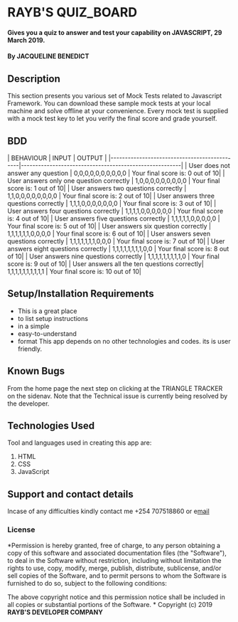 # RAYB'S QUIZ_BOARD
#### Gives you a quiz to answer and test your capability on JAVASCRIPT, 29 March 2019.
#### By **JACQUELINE BENEDICT**
## Description
This section presents you various set of Mock Tests related to Javascript Framework. You can download these sample mock tests at your local machine and solve offline at your convenience. Every mock test is supplied with a mock test key to let you verify the final score and grade yourself.

## BDD

|  BEHAVIOUR                                   | INPUT                |      OUTPUT                     |
|----------------------------------------------|--------------------------------------------------------|
|  User does not answer any question 	       | 0,0,0,0,0,0,0,0,0,0 |  Your final score is: 0 out of 10|
|  User answers only one question correctly    | 1,0,0,0,0,0,0,0,0,0 |  Your final score is: 1 out of 10|
|  User answers two questions correctly 	   | 1,1,0,0,0,0,0,0,0,0 |  Your final score is: 2 out of 10|
|  User answers three questions correctly 	   | 1,1,1,0,0,0,0,0,0,0 |  Your final score is: 3 out of 10|
|  User answers four questions correctly 	   | 1,1,1,1,0,0,0,0,0,0 |  Your final score is: 4 out of 10|
|  User answers five questions correctly       | 1,1,1,1,1,0,0,0,0,0 |  Your final score is: 5 out of 10|
|  User answers six question correctly 	       | 1,1,1,1,1,1,0,0,0,0 |  Your final score is: 6 out of 10|
|  User answers seven questions correctly 	   | 1,1,1,1,1,1,1,0,0,0 |  Your final score is: 7 out of 10|
|  User answers eight questions correctly 	   | 1,1,1,1,1,1,1,1,0,0 |  Your final score is: 8 out of 10|
|  User answers nine questions correctly 	   | 1,1,1,1,1,1,1,1,1,0 |  Your final score is: 9 out of 10|
|  User answers all the ten questions correctly| 1,1,1,1,1,1,1,1,1,1 | Your final score is: 10 out of 10|


## Setup/Installation Requirements
* This is a great place
* to list setup instructions
* in a simple
* easy-to-understand
* format
This app depends on no other technologies and codes.
its is user friendly.
## Known Bugs
From the home page the next step on clicking at the TRIANGLE TRACKER on the sidenav. Note that the Technical issue is currently being resolved by the developer.
## Technologies Used
Tool and languages used in creating this app are:
1. HTML
2. CSS
3. JavaScript
## Support and contact details
Incase of any difficulties kindly contact me +254 707518860 or e[mail](jacqulinewangu@gmail.com)
### License
*Permission is hereby granted, free of charge, to any person obtaining a copy
of this software and associated documentation files (the "Software"), to deal
in the Software without restriction, including without limitation the rights
to use, copy, modify, merge, publish, distribute, sublicense, and/or sell
copies of the Software, and to permit persons to whom the Software is
furnished to do so, subject to the following conditions:

The above copyright notice and this permission notice shall be included in
all copies or substantial portions of the Software.
*
Copyright (c) 2019 **RAYB'S DEVELOPER COMPANY**
